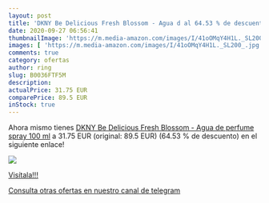 ```yaml
---
layout: post
title: 'DKNY Be Delicious Fresh Blossom - Agua d al 64.53 % de descuento'
date: 2020-09-27 06:56:41
thumbnailImage: 'https://m.media-amazon.com/images/I/41oOMqY4H1L._SL200_.jpg'
images: [ 'https://m.media-amazon.com/images/I/41oOMqY4H1L._SL200_.jpg' ]
comments: true
category: ofertas
author: ring
slug: B0036FTF5M
description:
actualPrice: 31.75 EUR
comparePrice: 89.5 EUR
inStock: true
---
```


Ahora mismo tienes [DKNY Be Delicious Fresh Blossom - Agua de perfume spray  100 ml](https://www.amazon.com/dp/B0036FTF5M/?tag=redken08-20) a 31.75 EUR (original: 89.5 EUR) (64.53 %  de descuento) en el siguiente enlace!

[![](https://m.media-amazon.com/images/I/41oOMqY4H1L._SL200_.jpg)](https://www.amazon.com/dp/B0036FTF5M/?tag=redken08-20)

[Visítala!!!](https://www.amazon.com/dp/B0036FTF5M/?tag=redken08-20)

[Consulta otras ofertas en nuestro canal de telegram](https://t.me/s/ofertas25)
